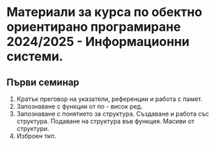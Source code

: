 # Материали за курса по обектно ориентирано програмиране 2024/2025 - Информационни системи.

## Първи семинар
1. Кратък преговор на указатели, референции и работа с памет.
2. Запознаване с функции от по - висок ред.
3. Запознаване с понятието за структура.
   Създаване и работа със структура.
   Подаване на структура във функция.
   Масиви от структури.
4. Изброен тип.